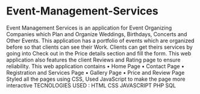 # Event-Management-Services
Event Management Services is an application for Event Organizing Companies which Plan and Organize Weddings, Birthdays, Concerts and Other Events. This application has a portfolio of events which are organized before so that clients can see their Work.  Clients can get theirs services by going into Check out in the Price details section and fill the form.  This web application also features the client Reviews and Rating page to ensure reliability. 
This web application contains
•	Home Page
•	Contact Page
•	Registration and Services Page 
•	Gallery Page
•	Price and Review Page
Styled all the pages using CSS,
Used JavaScript to make the page more interactive
TECNOLOGIES USED :
HTML
CSS
JAVASCRIPT
PHP
SQL
